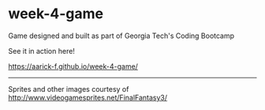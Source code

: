 # week-4-game
Game designed and built as part of Georgia Tech's Coding Bootcamp


See it in action here!

https://aarick-f.github.io/week-4-game/


__________________________________________________

Sprites and other images courtesy of http://www.videogamesprites.net/FinalFantasy3/
